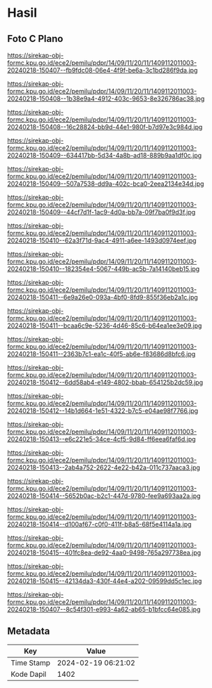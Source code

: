# Hasil

## Foto C Plano

https://sirekap-obj-formc.kpu.go.id/ece2/pemilu/pdpr/14/09/11/20/11/1409112011003-20240218-150407--fb9fdc08-06e4-4f9f-be6a-3c1bd286f9da.jpg

https://sirekap-obj-formc.kpu.go.id/ece2/pemilu/pdpr/14/09/11/20/11/1409112011003-20240218-150408--1b38e9a4-4912-403c-9653-8e326786ac38.jpg

https://sirekap-obj-formc.kpu.go.id/ece2/pemilu/pdpr/14/09/11/20/11/1409112011003-20240218-150408--16c28824-bb9d-44e1-980f-b7d97e3c984d.jpg

https://sirekap-obj-formc.kpu.go.id/ece2/pemilu/pdpr/14/09/11/20/11/1409112011003-20240218-150409--634417bb-5d34-4a8b-ad18-889b9aa1df0c.jpg

https://sirekap-obj-formc.kpu.go.id/ece2/pemilu/pdpr/14/09/11/20/11/1409112011003-20240218-150409--507a7538-dd9a-402c-bca0-2eea2134e34d.jpg

https://sirekap-obj-formc.kpu.go.id/ece2/pemilu/pdpr/14/09/11/20/11/1409112011003-20240218-150409--44cf7d1f-1ac9-4d0a-bb7a-09f7ba0f9d3f.jpg

https://sirekap-obj-formc.kpu.go.id/ece2/pemilu/pdpr/14/09/11/20/11/1409112011003-20240218-150410--62a3f71d-9ac4-4911-a6ee-1493d0974eef.jpg

https://sirekap-obj-formc.kpu.go.id/ece2/pemilu/pdpr/14/09/11/20/11/1409112011003-20240218-150410--182354e4-5067-449b-ac5b-7a14140beb15.jpg

https://sirekap-obj-formc.kpu.go.id/ece2/pemilu/pdpr/14/09/11/20/11/1409112011003-20240218-150411--6e9a26e0-093a-4bf0-8fd9-855f36eb2a1c.jpg

https://sirekap-obj-formc.kpu.go.id/ece2/pemilu/pdpr/14/09/11/20/11/1409112011003-20240218-150411--bcaa6c9e-5236-4d46-85c6-b64ea1ee3e09.jpg

https://sirekap-obj-formc.kpu.go.id/ece2/pemilu/pdpr/14/09/11/20/11/1409112011003-20240218-150411--2363b7c1-ea1c-40f5-ab6e-f83686d8bfc6.jpg

https://sirekap-obj-formc.kpu.go.id/ece2/pemilu/pdpr/14/09/11/20/11/1409112011003-20240218-150412--6dd58ab4-e149-4802-bbab-654125b2dc59.jpg

https://sirekap-obj-formc.kpu.go.id/ece2/pemilu/pdpr/14/09/11/20/11/1409112011003-20240218-150412--14b1d664-1e51-4322-b7c5-e04ae98f7766.jpg

https://sirekap-obj-formc.kpu.go.id/ece2/pemilu/pdpr/14/09/11/20/11/1409112011003-20240218-150413--e6c221e5-34ce-4cf5-9d84-ff6eea6faf6d.jpg

https://sirekap-obj-formc.kpu.go.id/ece2/pemilu/pdpr/14/09/11/20/11/1409112011003-20240218-150413--2ab4a752-2622-4e22-b42a-011c737aaca3.jpg

https://sirekap-obj-formc.kpu.go.id/ece2/pemilu/pdpr/14/09/11/20/11/1409112011003-20240218-150414--5652b0ac-b2c1-447d-9780-fee9a693aa2a.jpg

https://sirekap-obj-formc.kpu.go.id/ece2/pemilu/pdpr/14/09/11/20/11/1409112011003-20240218-150414--d100af67-c0f0-411f-b8a5-68f5e4114a1a.jpg

https://sirekap-obj-formc.kpu.go.id/ece2/pemilu/pdpr/14/09/11/20/11/1409112011003-20240218-150415--401fc8ea-de92-4aa0-9498-765a297738ea.jpg

https://sirekap-obj-formc.kpu.go.id/ece2/pemilu/pdpr/14/09/11/20/11/1409112011003-20240218-150415--42134da3-430f-44e4-a202-09599dd5c1ec.jpg

https://sirekap-obj-formc.kpu.go.id/ece2/pemilu/pdpr/14/09/11/20/11/1409112011003-20240218-150407--8c54f301-e993-4a62-ab65-b1bfcc64e085.jpg


## Metadata

| Key        | Value               |
| ---------- | ------------------- |
| Time Stamp | 2024-02-19 06:21:02 |
| Kode Dapil | 1402                |



